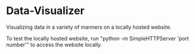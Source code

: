 # Data-Visualizer
Visualizing data in a variety of manners on a locally hosted website.

To test the locally hosted website, run "python -m SimpleHTTPServer 'port number'" to access the website locally.
